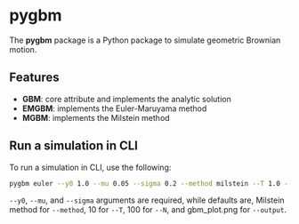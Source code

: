# pygbm
The **pygbm** package is a Python package to simulate geometric Brownian motion.

## Features
- **GBM**: core attribute and implements the analytic solution
- **EMGBM**: implements the Euler-Maruyama method
- **MGBM**: implements the Milstein method

## Run a simulation in CLI
To run a simulation in CLI, use the following:
```bash
pygbm euler --y0 1.0 --mu 0.05 --sigma 0.2 --method milstein --T 1.0 --N 100 --output gbm_plot.png
```
`--y0`, `--mu`, and `--sigma` arguments are required, while defaults are, Milstein method for `--method`, 10 for `--T`, 100 for `--N`, and gbm_plot.png for `--output`.